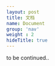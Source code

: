 ```yaml
---
layout: post
title: 文档
name: Document
group: 'nav'
weight : 2
hideTitle: true
---
```


to be continued..